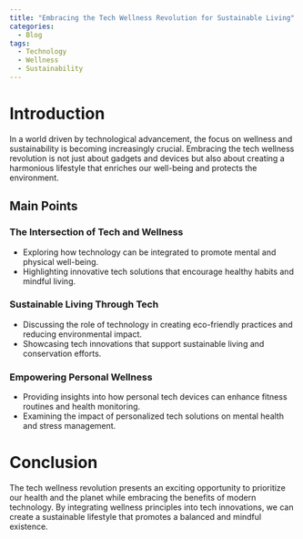 ```yaml
---
title: "Embracing the Tech Wellness Revolution for Sustainable Living"
categories:
  - Blog
tags:
  - Technology
  - Wellness
  - Sustainability
---
```


# Introduction
In a world driven by technological advancement, the focus on wellness and sustainability is becoming increasingly crucial. Embracing the tech wellness revolution is not just about gadgets and devices but also about creating a harmonious lifestyle that enriches our well-being and protects the environment.

## Main Points
### The Intersection of Tech and Wellness
- Exploring how technology can be integrated to promote mental and physical well-being.
- Highlighting innovative tech solutions that encourage healthy habits and mindful living.

### Sustainable Living Through Tech
- Discussing the role of technology in creating eco-friendly practices and reducing environmental impact.
- Showcasing tech innovations that support sustainable living and conservation efforts.

### Empowering Personal Wellness
- Providing insights into how personal tech devices can enhance fitness routines and health monitoring.
- Examining the impact of personalized tech solutions on mental health and stress management.

# Conclusion
The tech wellness revolution presents an exciting opportunity to prioritize our health and the planet while embracing the benefits of modern technology. By integrating wellness principles into tech innovations, we can create a sustainable lifestyle that promotes a balanced and mindful existence.